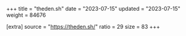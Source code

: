 +++
title = "theden.sh"
date = "2023-07-15"
updated = "2023-07-15"
weight = 84676

[extra]
source = "https://theden.sh/"
ratio = 29
size = 83
+++
